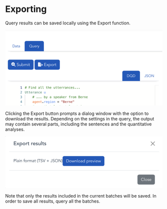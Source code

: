 # Exporting

Query results can be saved locally using the Export function.

<p align="center"> <!-- Doesnt work, I wanted to center it, but it's not that important -->
  <img src="images/lcp_export.png" alt="alt" width="550"/>
</p>

Clicking the Export button prompts a dialog window with the option to download the results. Depending on the settings in the query, the output may contain several parts, including the sentences and the quantitative analyses.

<p align="center"> <!-- Doesnt work, I wanted to center it, but it's not that important -->
  <img src="images/lcp_export_download.png" alt="alt" width="550"/>
</p>

Note that only the results included in the current batches will be saved. In order to save all results, query all the batches.

